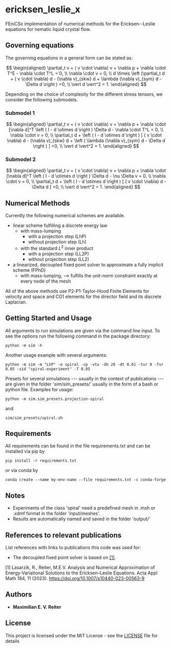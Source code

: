 # ericksen_leslie_x
FEniCSx implementation of numerical methods for the Ericksen--Leslie equations for nematic liquid crystal flow. 

## Governing equations
The governing equations in a general form can be stated as:

$$
\begin{aligned}
\partial_t  v + ( v \cdot \nabla)  v  + \nabla  p + \nabla \cdot T^E  - \nabla \cdot  T^L = 0,
\\
\nabla \cdot  v = 0,
\\
d \times \left (\partial_t  d + ( v \cdot \nabla)  d - (\nabla  v)_{skw}  d +  \lambda (\nabla  v)_{sym}  d - \Delta  d \right ) =0,
\\
\vert d \vert^2 = 1.
\end{aligned}
$$

Depending on the choice of complexity for the different stress tensors, we consider the following submodels.

### Submodel 1

$$
\begin{aligned}
\partial_t  v + ( v \cdot \nabla)  v  + \nabla  p +  \nabla \cdot [\nabla  d]^T \left ( I -  d \otimes  d \right ) \Delta d    - \nabla \cdot  T^L = 0,
\\
\nabla \cdot  v = 0,
\\
\partial_t  d + \left ( I -  d \otimes  d \right ) [ ( v \cdot \nabla)  d - (\nabla  v)_{skw}  d + \left ( \lambda (\nabla  v)_{sym}  d - \Delta  d \right ) ] =0,
\\
\vert d \vert^2 = 1.
\end{aligned}
$$

### Submodel 2

$$
\begin{aligned}
\partial_t  v + ( v \cdot \nabla)  v  + \nabla  p  + \nabla \cdot [\nabla  d]^T \left ( I -  d \otimes  d \right ) \Delta d  - \nu \Delta v = 0,
\\
\nabla \cdot  v = 0,
\\
\partial_t  d + \left ( I -  d \otimes  d \right ) [ ( v \cdot \nabla)  d - \Delta  d   ] =0,
\\
\vert d \vert^2 = 1.
\end{aligned}
$$


## Numerical Methods

Currently the following numerical schemes are available.
- linear scheme fulfilling a discrete energy law
    - with mass-lumping
        - with a projection step (LhP)
        - without projection step (Lh)
    - with the standard $L^2$ inner product
        - with a projection step (LL2P)
        - without projection step (LL2)
- a linearized, decoupled fixed point solver to approximate a fully implicit scheme (FPhD)
    - with mass-lumping, --> fulfills the unit-norm constraint exactly at every node of the mesh

All of the above methods use P2-P1-Taylor-Hood Finite Elements for velocity and space and CG1 elements for the director field and its discrete Laplacian.


## Getting Started and Usage

All arguments to run simulations are given via the command line input. To see the options run the following command in the package directory:

```
python -m sim -h
```

Another usage example with several arguments:

```
python -m sim -m "LhP" -e spiral -cp -vtx -dh 20 -dt 0.01 -tur 0 -fsr 0.05 -sid "spiral-experiment" -T 0.05
```

Presets for several simulations --- usually in the context of publications --- are given in the folder 'sim/sim_presets/' usually in the form of a bash or python file. Examples for usage:

```
python -m sim.sim_presets.projection-spiral
```
and
```
sim/sim_presets/spiral.sh
```

## Requirements

All requirements can be found in the file requirements.txt and can be installed via pip by

```
pip install -r requirements.txt
```

or via conda by

```
conda create --name my-env-name --file requirements.txt -c conda-forge
```

## Notes

- Experiments of the class 'spiral' need a predefined mesh in .msh or .xdmf format in the folder 'input/meshes'.
- Results are automatically named and saved in the folder 'output/'

## References to relevant publications

List references with links to publications this code was used for:
- The decoupled fixed point solver is based on [[1]](#1).

<a id="1">[1]</a> 
Lasarzik, R., Reiter, M.E.V. Analysis and Numerical Approximation of Energy-Variational Solutions to the Ericksen–Leslie Equations. Acta Appl Math 184, 11 (2023). https://doi.org/10.1007/s10440-023-00563-9


## Authors

* **Maximilian E. V. Reiter**

## License

This project is licensed under the MIT License - see the [LICENSE](LICENSE) file for details
